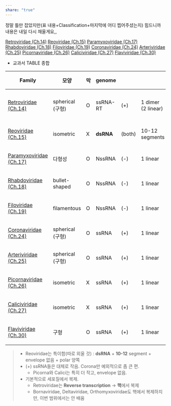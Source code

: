 ```yaml
---
share: "true"
---
```

정말 틀만 잡았지만(표 내용+Classification+마지막에 어디 찝어주셨는지)
힘드니까 내용은 내일 다시 채울게요,,

[Retroviridae (Ch.14)](../../../../Retroviridae%20(Ch.14).md)
[Reoviridae (Ch.15)](../../../../Reoviridae%20(Ch.15).md)
[Paramyxoviridae (Ch.17)](../../../../Paramyxoviridae%20(Ch.17).md)
[Rhabdoviridae (Ch.18)](../../../../Rhabdoviridae%20(Ch.18).md)
[Filoviridae (Ch.19)](../../../../Filoviridae%20(Ch.19).md)
[Coronaviridae (Ch.24)](../../../../Coronaviridae%20(Ch.24).md)
[Arteriviridae (Ch.25)](../../../../Arteriviridae%20(Ch.25).md)
[Picornaviridae (Ch.26)](../../../../Picornaviridae%20(Ch.26).md)
[Caliciviridae (Ch.27)](../../../../Caliciviridae%20(Ch.27).md)
[Flaviviridae (Ch.30)](../../../../Flaviviridae%20(Ch.30).md)

- 교과서 TABLE 종합<br>

| Family                                                                             | 모양             | 막 | genome    |        |                    | genome_size | virion_size      | 복제효소                         | 장소    |
| ---------------------------------------------------------------------------------- | -------------- | - | --------- | ------ | ------------------ | ----------- | ---------------- | ---------------------------- | ----- |
| [Retroviridae (Ch.14)](../../../../Retroviridae%20(Ch.14).md)       | spherical (구형) | O | ssRNA-RT  | (+)    | 1 dimer (2 linear) | 7-13kb      | 80-100           | virion reverse transcriptase | 핵/세포질 |
| [Reoviridae (Ch.15)](../../../../Reoviridae%20(Ch.15).md)           | isometric      | X | **dsRNA** | (both) | 10-12 segments     | 19-32kb     | 60-80nm          | virion RNA polymerase        | 세포질   |
| [Paramyxoviridae (Ch.17)](../../../../Paramyxoviridae%20(Ch.17).md) | 다형성            | O | NssRNA    | (-)    | 1 linear           | 13-18kb     | ~150nm           | virion RNA polymerase        | 세포질   |
| [Rhabdoviridae (Ch.18)](../../../../Rhabdoviridae%20(Ch.18).md)     | bullet-shaped  | O | NssRNA    | (-)    | 1 linear           | 11-15kb     | 100-430 × 45-100 | virion RNA polymerase        | 세포질   |
| [Filoviridae (Ch.19)](../../../../Filoviridae%20(Ch.19).md)         | filamentous    | O | NssRNA    | (-)    | 1 linear           | 19kb        | 600-800 ×80      | virion RNA polymerase        | 세포질   |
| [Coronaviridae (Ch.24)](../../../../Coronaviridae%20(Ch.24).md)     | spherical (구형) | O | ssRNA     | (+)    | 1 linear           | 38-31kb     | 120-160nm        | Viral RNA polymerase         | 세포질   |
| [Arteriviridae (Ch.25)](../../../../Arteriviridae%20(Ch.25).md)     | spherical (구형) | O | ssRNA     | (+)    | 1 linear           | 13-16kb     | 45-60nm          | Viral RNA polymerase         | 세포질   |
| [Picornaviridae (Ch.26)](../../../../Picornaviridae%20(Ch.26).md)   | isometric      | X | ssRNA     | (+)    | 1 linear           | 7-9kb       | 30nm             | Viral RNA polymerase         | 세포질   |
| [Caliciviridae (Ch.27)](../../../../Caliciviridae%20(Ch.27).md)     | isometric      | X | ssRNA     | (+)    | 1 linear           | 7-8kb       | 27-40nm          | Viral RNA polymerase         | 세포질   |
| [Flaviviridae (Ch.30)](../../../../Flaviviridae%20(Ch.30).md)       | 구형             | O | ssRNA     | (+)    | 1 linear           | 10-12kb     | 40-60nm          | Viral RNA polymerase         | 세포질   |


> - Reoviridae는 특이함(따로 외울 것) : **dsRNA** + **10-12** segment + envelope 없음 + polar 양쪽
> - (+) ssRNA들은 대체로 작음. Corona만 예외적으로 좀 큰 편.
> 	- Picorna와 Calici는 특히 더 작고, envelope 없음.
> - 기본적으로 세포질에서 복제.
> 	- Retroviridae는 **Reverse transcription** → **핵**에서 복제
> 	- Bornaviridae, Deltaviridae, Orthomyxoviridae도 핵에서 복제하지만, 이번 범위에서는 안 배움


